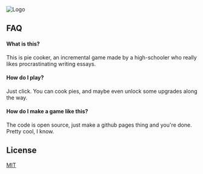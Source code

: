 ![Logo](https://i.ibb.co/Nj6rbLz/New-Project.png)


## FAQ

#### What is this?

This is pie cooker, an incremental game made by a high-schooler who really likes procrastinating writing essays.

#### How do I play?

Just click. You can cook pies, and maybe even unlock some upgrades along the way.

#### How do I make a game like this?

The code is open source, just make a github pages thing and you're done. Pretty cool, I know.


## License

[MIT](https://choosealicense.com/licenses/mit/)
